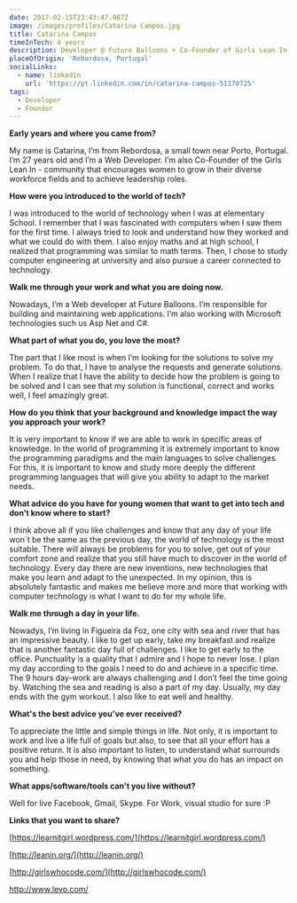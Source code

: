 ```yaml
---
date: 2017-02-15T23:43:47.987Z
image: /images/profiles/Catarina Campos.jpg
title: Catarina Campos
timeInTech: 4 years
description: Developer @ Future Balloons + Co-Founder of Girls Lean In
placeOfOrigin: 'Rebordosa, Portugal'
socialLinks:
  - name: linkedin
    url: 'https://pt.linkedin.com/in/catarina-campos-51170725'
tags:
  - Developer
  - Founder
---
```


**Early years and where you came from?**

My name is Catarina, I’m from Rebordosa, a small town near Porto, Portugal. I’m 27 years old and I’m a Web Developer. I’m also Co-Founder of the Girls Lean In - community that encourages women to grow in their diverse workforce fields and to achieve leadership roles.

**How were you introduced to the world of tech?**

I was introduced to the world of technology when I was at elementary School. I remember that I was fascinated with computers when I saw them for the first time. I always tried to look and understand how they worked and what we could do with them. I also enjoy maths and at high school, I realized that programming was similar to math terms. Then, I chose to study computer engineering at university and also pursue a career connected to technology.

**Walk me through your work and what you are doing now.**

Nowadays, I’m a Web developer at Future Balloons. I’m responsible for building and maintaining web applications. I’m also working with Microsoft technologies such us Asp Net and C#.

**What part of what you do, you love the most?**

The part that I like most is when I’m looking for the solutions to solve my problem. To do that, I have to analyse the requests and generate solutions. When I realize that I have the ability to decide how the problem is going to be solved and I can see that my solution is functional, correct and works well, I feel amazingly great.

**How do you think that your background and knowledge impact the way you approach your work?**

It is very important to know if we are able to work in specific areas of knowledge. In the world of programming it is extremely important to know the programming paradigms and the main languages to solve challenges. For this, it is important to know and study more deeply the different programming languages that will give you ability to adapt to the market needs.

**What advice do you have for young women that want to get into tech and don’t know where to start?**

I think above all if you like challenges and know that any day of your life won´t be the same as the previous day, the world of technology is the most suitable. There will always be problems for you to solve, get out of your comfort zone and realize that you still have much to discover in the world of technology. Every day there are new inventions, new technologies that make you learn and adapt to the unexpected. In my opinion, this is absolutely fantastic and makes me believe more and more that working with computer technology is what I want to do for my whole life.

**Walk me through a day in your life.**

Nowadys, I’m living in Figueira da Foz, one city with sea and river that has an impressive beauty. I like to get up early, take my breakfast and realize that is another fantastic day full of challenges. I like to get early to the office. Punctuality is a quality that I admire and I hope to never lose. I plan my day according to the goals I need to do and achieve in a specific time. The 9 hours day-work are always challenging and I don’t feel the time going by. Watching the sea and reading is also a part of my day. Usually, my day ends with the gym workout. I also like to eat well and healthy.

**What's the best advice you've ever received?**

To appreciate the little and simple things in life. Not only, it is important to work and live a life full of goals but also, to see that all your effort has a positive return. It is also important to listen, to understand what surrounds you and help those in need, by knowing that what you do has an impact on something.

**What apps/software/tools can't you live without?**

Well for live Facebook, Gmail, Skype. For Work, visual studio for sure :P

**Links that you want to share?**

[https://learnitgirl.wordpress.com/](https://learnitgirl.wordpress.com/)

[http://leanin.org/](http://leanin.org/)

[http://girlswhocode.com/](http://girlswhocode.com/)

http://www.levo.com/